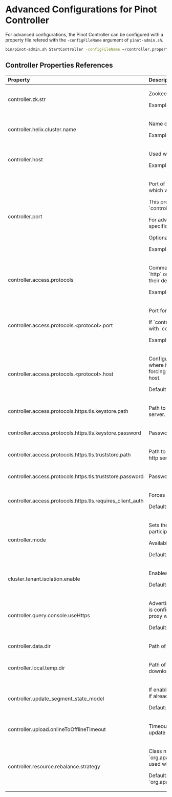 # Advanced Configurations for Pinot Controller

For advanced configurations, the Pinot Controller can be configured with a property file 
refered with the `-configFileName` argument of `pinot-admin.sh`.

```bash
bin/pinot-admin.sh StartController -configFileName ~/controller.properties
```

## **Controller Properties References**

<table>
  <thead>
    <tr>
      <th style="text-align:left">Property</th>
      <th style="text-align:left">Description</th>
    </tr>
  </thead>
  <tbody>
    <tr>
      <td style="text-align:left">controller.zk.str</td>
      <td style="text-align:left">
        <p>Zookeeper address string</p>
        <p>Example : `localhost:2181`</p>
      </td>
    </tr>
    <tr>
      <td style="text-align:left">controller.helix.cluster.name</td>
      <td style="text-align:left">
        <p>Name of the Pinot Cluster</p>
        <p>Example : `my-pinot-cluster`</p></td>
    </tr>
    <tr>
      <td style="text-align:left">controller.host</td>
      <td style="text-align:left">
        <p>Used with the http server port to establish an Helix identity.</p>
        <p>Example : `my-controller-server`</p></td>
      </td>
    </tr>
    <tr>
      <td style="text-align:left">controller.port</td>
      <td style="text-align:left">
        <p>Port of the http server. This configurations enables a vanilla http listener which will answer to all requests.</p>
        <p>This property also fullfil a second role by being used with `controller.host` to establish an Helix identity.</p>
        <p>For advanced usage like activating `https` and or restricting requests to specific hostnames, see `controller.access.protocols` property.</p>
        <p>Optional if `controller.access.protocols` is configured.</p>
        <p>Example : `9000`</p></td>
      </td>
    </tr>
    <tr>
      <td style="text-align:left">controller.access.protocols</td>
      <td style="text-align:left">
        <p>
          Command seperated list of supported protocols. Values may only be `http` or `https`. Once define, 
          each protocol may be customized with their dedicated extended property namespace.
        <p>Example : `http,https`</p></td>
        </p>
      </td>
    </tr>
    <tr>
      <td style="text-align:left">controller.access.protocols.&lt;protocol&gt;.port</td>
      <td style="text-align:left">
        <p>Port for which the specified protocol will be bound.</p>
        <p>If `controller.port` is not defined, the first configured port will be used with `controller.host` to establish the Helix identify.</p>
        <p>Example : `9443`</p></td>
      </td>
    </tr>
    <tr>
      <td style="text-align:left">controller.access.protocols.&lt;protocol&gt;.host</td>
      <td style="text-align:left">
        <p>
          Configures the protocol listener to a specific host. Useful for scenarios where it may be 
          acceptable to trust the internal network with http while forcing https on a public listener with
          a public DNS hostname define as host.
        </p>
        <p>Default : `0.0.0.0`</p>
      </td>
    </tr>
    <tr>
      <td style="text-align:left">controller.access.protocols.https.tls.keystore.path</td>
      <td style="text-align:left">
        <p>Path to a `jks` key store containing the certificate served by the http server.</p>
      </td>
    </tr>
    <tr>
      <td style="text-align:left">controller.access.protocols.https.tls.keystore.password</td>
      <td style="text-align:left">
        <p>Password for the key store used by the http server</p>
      </td>
    </tr>
    <tr>
      <td style="text-align:left">controller.access.protocols.https.tls.truststore.path</td>
      <td style="text-align:left">
        <p>Path to a `jks` trust store containing CA certificates to be trusted by the http server.</p>
      </td>
    </tr>
    <tr>
      <td style="text-align:left">controller.access.protocols.https.tls.truststore.password</td>
      <td style="text-align:left">
        <p>Password for the trust store used by the http server</p>
      </td>
    </tr>
    <tr>
      <td style="text-align:left">controller.access.protocols.https.tls.requires_client_auth</td>
      <td style="text-align:left">
        <p>Forces clients to connect with mutual TLS</p>
        <p>Default: `false`</p>
    </td>
    </tr>
    <tr>
      <td style="text-align:left">controller.mode</td>
      <td style="text-align:left">
        <p>Sets the roles fulfield by the Controller. Allows to select if the instance participate in the workload of Pinot, Helix or both.</p>
        <p>Available configurations: `DUAL, PINOT_ONLY, HELIX_ONLY`</p>
        <p>Default: `DUAL`</p>
      </td>
    </tr>
    <tr>
      <td style="text-align:left">cluster.tenant.isolation.enable</td>
      <td style="text-align:left">
        <p>Enables multi tenancy for Pinot.</p>
        <p>Default: `false`</p>
      </td>
    </tr>
    <tr>
      <td style="text-align:left">controller.query.console.useHttps</td>
      <td style="text-align:left">
        <p>
          Advertises the Http Server in Swagger as `https` even if the http server is configured with `http`. 
          Useful for scenarios such as having a reverse proxy with achieving TLS termination.
        </p>
        <p>Default: `false`</p>
      </td>
    </tr>
    <tr>
      <td style="text-align:left">controller.data.dir</td>
      <td style="text-align:left">
        <p>Path of the directory used for data persistence.</p>
      </td>
    </tr>
    <tr>
      <td style="text-align:left">controller.local.temp.dir</td>
      <td style="text-align:left">
        <p>Path of the temporary director used for file manipulation (upload, download and uncompression).</p>
      </td>
    </tr>
    <tr>
      <td style="text-align:left">controller.update_segment_state_model</td>
      <td style="text-align:left">
        <p>If enabled, updates the segment state model on Controller startup even if already exists in Helix.
        <p>Defaut: `false`</p>
      </td>
    </tr>
    <tr>
      <td style="text-align:left">controller.upload.onlineToOfflineTimeout</td>
      <td style="text-align:left">
        <p>Timeout in milliseconds for which the Controller will wait for a segment update to confirm it went from online to offline.</p>
      </td>
    </tr>
    <tr>
      <td style="text-align:left">controller.resource.rebalance.strategy</td>
      <td style="text-align:left">
        <p>
          Class name for an implementation of `org.apache.helix.controller.rebalancer.strategy.RebalanceStrategy` 
          used when initializing the Helix lead controller resource.</p>
        <p>Default: `org.apache.helix.controller.rebalancer.strategy.AutoRebalanceStrategy`</p>
      </td>
    </tr>
  </tbody>
</table>
